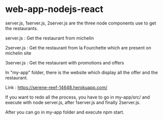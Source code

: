 # web-app-nodejs-react

server.js, 1server.js, 2server.js are the three node components use to get the restaurants. 

server.js : Get the restaurant from michelin

2server.js : Get the restaurant from la Fourchette which are present on michelin site

3server.js : Get the restaurant with promotions and offers

In "my-app" folder, there is the website which display all the offer and the restaurant. 

Link : https://serene-reef-14648.herokuapp.com/

If you want to redo all the process, you have to go in my-app/src/ and execute with node server.js, after 1server.js and finally 2server.js.

After you can go in my-app folder and execute npm start.
